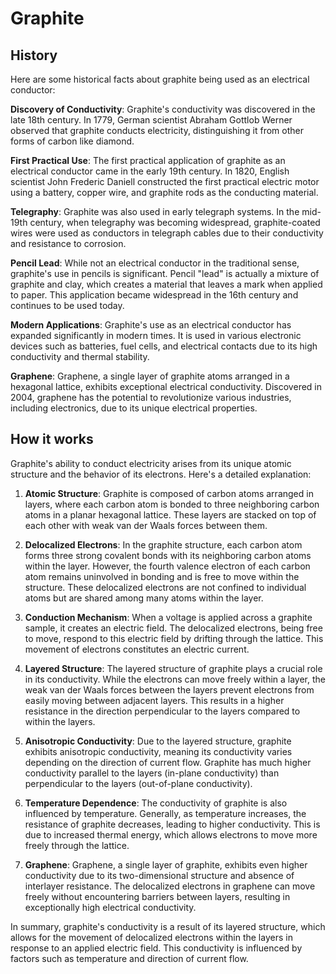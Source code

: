 

# Graphite

## History

Here are some historical facts about graphite being used as an electrical conductor:

**Discovery of Conductivity**: Graphite's conductivity was discovered in the late 18th century. In 1779, German scientist Abraham Gottlob Werner observed that graphite conducts electricity, distinguishing it from other forms of carbon like diamond.

**First Practical Use**: The first practical application of graphite as an electrical conductor came in the early 19th century. In 1820, English scientist John Frederic Daniell constructed the first practical electric motor using a battery, copper wire, and graphite rods as the conducting material.

**Telegraphy**: Graphite was also used in early telegraph systems. In the mid-19th century, when telegraphy was becoming widespread, graphite-coated wires were used as conductors in telegraph cables due to their conductivity and resistance to corrosion.

**Pencil Lead**: While not an electrical conductor in the traditional sense, graphite's use in pencils is significant. Pencil "lead" is actually a mixture of graphite and clay, which creates a material that leaves a mark when applied to paper. This application became widespread in the 16th century and continues to be used today.

**Modern Applications**: Graphite's use as an electrical conductor has expanded significantly in modern times. It is used in various electronic devices such as batteries, fuel cells, and electrical contacts due to its high conductivity and thermal stability.

**Graphene**: Graphene, a single layer of graphite atoms arranged in a hexagonal lattice, exhibits exceptional electrical conductivity. Discovered in 2004, graphene has the potential to revolutionize various industries, including electronics, due to its unique electrical properties.

## How it works

Graphite's ability to conduct electricity arises from its unique atomic structure and the behavior of its electrons. Here's a detailed explanation:

1. **Atomic Structure**: Graphite is composed of carbon atoms arranged in layers, where each carbon atom is bonded to three neighboring carbon atoms in a planar hexagonal lattice. These layers are stacked on top of each other with weak van der Waals forces between them.

2. **Delocalized Electrons**: In the graphite structure, each carbon atom forms three strong covalent bonds with its neighboring carbon atoms within the layer. However, the fourth valence electron of each carbon atom remains uninvolved in bonding and is free to move within the structure. These delocalized electrons are not confined to individual atoms but are shared among many atoms within the layer.

3. **Conduction Mechanism**: When a voltage is applied across a graphite sample, it creates an electric field. The delocalized electrons, being free to move, respond to this electric field by drifting through the lattice. This movement of electrons constitutes an electric current.

4. **Layered Structure**: The layered structure of graphite plays a crucial role in its conductivity. While the electrons can move freely within a layer, the weak van der Waals forces between the layers prevent electrons from easily moving between adjacent layers. This results in a higher resistance in the direction perpendicular to the layers compared to within the layers.

5. **Anisotropic Conductivity**: Due to the layered structure, graphite exhibits anisotropic conductivity, meaning its conductivity varies depending on the direction of current flow. Graphite has much higher conductivity parallel to the layers (in-plane conductivity) than perpendicular to the layers (out-of-plane conductivity).

6. **Temperature Dependence**: The conductivity of graphite is also influenced by temperature. Generally, as temperature increases, the resistance of graphite decreases, leading to higher conductivity. This is due to increased thermal energy, which allows electrons to move more freely through the lattice.

7. **Graphene**: Graphene, a single layer of graphite, exhibits even higher conductivity due to its two-dimensional structure and absence of interlayer resistance. The delocalized electrons in graphene can move freely without encountering barriers between layers, resulting in exceptionally high electrical conductivity.

In summary, graphite's conductivity is a result of its layered structure, which allows for the movement of delocalized electrons within the layers in response to an applied electric field. This conductivity is influenced by factors such as temperature and direction of current flow.
